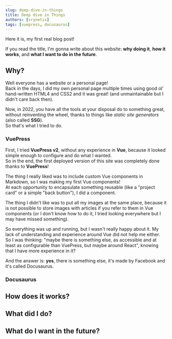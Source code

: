 ```yaml
---
slug: deep-dive-in-things
title: Deep dive in Things
authors: [srynetix]
tags: [vuepress, docusaurus]
---
```


Here it is, my first real blog post!

If you read the title, I'm gonna write about this website: **why doing it**, **how it works**, and **what I want to do in the future**.

<!--truncate-->

## Why?

Well everyone has a website or a personal page!  
Back in the days, I did my own personal page multiple times using good ol' hand-written HTML4 and CSS2 and it was great! (and unmaintainable but I didn't care back then).

Now, in 2022, you have all the tools at your disposal do to something great, without reinventing the wheel, thanks to things like *static site generators* (also called **SSG**).  
So that's what I tried to do.

### VuePress

First, I tried <ELink href="https://v2.vuepress.vuejs.org/">**VuePress v2**</ELink>, without any experience in <ELink href="https://vuejs.org/">**Vue**</ELink>, because it looked simple enough to configure and do what I wanted.  
So in the end, the first deployed version of this site was completely done thanks to **VuePress**!

The thing I really liked was to include custom Vue components in Markdown, so I was making my first Vue components!  
At each opportunity to encapsulate something reusable (like a "project card" or a simple "back button"), I did a component.  

The thing I didn't like was to put all my images at the same place, because it is not possible to store images with articles if you refer to them in Vue components (or I don't know how to do it, I tried looking everywhere but I may have missed something).

So everything was up and running, but I wasn't really happy about it. My lack of understanding and experience around Vue did not help me either.  
So I was thinking: "maybe there is something else, as accessible and at least as configurable than VuePress, but maybe around <ELink href="https://reactjs.org/">React</ELink>", knowing that I have more experience in it?

And the answer is: **yes**, there is something else, it's made by Facebook and it's called <ELink href="https://docusaurus.io/">Docusaurus</ELink>.

### Docusaurus

## How does it works?

## What did I do?

## What do I want in the future?
